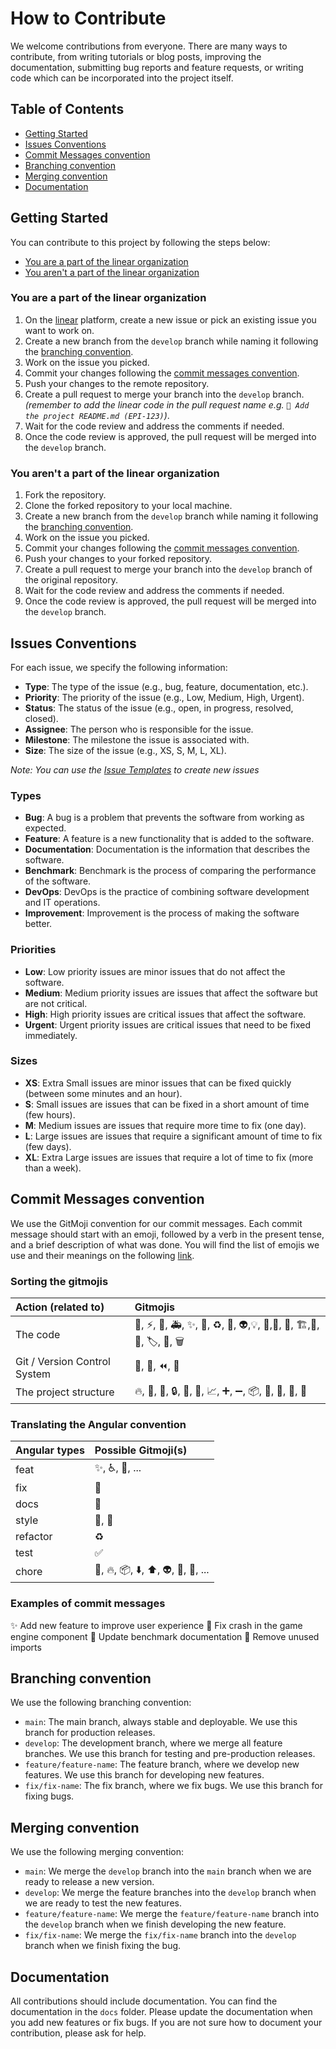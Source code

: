 # How to Contribute

We welcome contributions from everyone. There are many ways to contribute, from writing
tutorials or blog posts, improving the documentation, submitting bug reports and feature
requests, or writing code which can be incorporated into the project itself.

## Table of Contents

- [Getting Started](#getting-started)
- [Issues Conventions](#issues-conventions)
- [Commit Messages convention](#commit-messages-convention)
- [Branching convention](#branching-convention)
- [Merging convention](#merging-convention)
- [Documentation](#documentation)

## Getting Started

You can contribute to this project by following the steps below:

- [You are a part of the linear organization](#you-are-a-part-of-the-linear-organization)
- [You aren't a part of the linear organization](#you-arent-a-part-of-the-linear-organization)

### You are a part of the linear organization

1. On the [linear](https://linear.app/epitech-mirroring/team/EPI/all) platform, create a
   new issue or pick an existing issue you want to work on.
2. Create a new branch from the `develop` branch while naming it following
   the [branching convention](#branching-convention).
3. Work on the issue you picked.
4. Commit your changes following
   the [commit messages convention](#commit-messages-convention).
5. Push your changes to the remote repository.
6. Create a pull request to merge your branch into the `develop` branch.
   *(remember to add the linear code in the pull request name
   e.g. `📝 Add the project README.md (EPI-123)`)*.
7. Wait for the code review and address the comments if needed.
8. Once the code review is approved, the pull request will be merged into the `develop`
   branch.

### You aren't a part of the linear organization

1. Fork the repository.
2. Clone the forked repository to your local machine.
3. Create a new branch from the `develop` branch while naming it following
   the [branching convention](#branching-convention).
4. Work on the issue you picked.
5. Commit your changes following
   the [commit messages convention](#commit-messages-convention).
6. Push your changes to your forked repository.
7. Create a pull request to merge your branch into the `develop` branch of the original
   repository.
8. Wait for the code review and address the comments if needed.
9. Once the code review is approved, the pull request will be merged into the `develop`
   branch.

## Issues Conventions

For each issue, we specify the following information:

- **Type**: The type of the issue (e.g., bug, feature, documentation, etc.).
- **Priority**: The priority of the issue (e.g., Low, Medium, High, Urgent).
- **Status**: The status of the issue (e.g., open, in progress, resolved, closed).
- **Assignee**: The person who is responsible for the issue.
- **Milestone**: The milestone the issue is associated with.
- **Size**: The size of the issue (e.g., XS, S, M, L, XL).

*Note: You can use the [Issue Templates](.github/ISSUE_TEMPLATE) to create new issues*

### Types

- **Bug**: A bug is a problem that prevents the software from working as expected.
- **Feature**: A feature is a new functionality that is added to the software.
- **Documentation**: Documentation is the information that describes the software.
- **Benchmark**: Benchmark is the process of comparing the performance of the software.
- **DevOps**: DevOps is the practice of combining software development and IT operations.
- **Improvement**: Improvement is the process of making the software better.

### Priorities

- **Low**: Low priority issues are minor issues that do not affect the software.
- **Medium**: Medium priority issues are issues that affect the software but are not
  critical.
- **High**: High priority issues are critical issues that affect the software.
- **Urgent**: Urgent priority issues are critical issues that need to be fixed
  immediately.

### Sizes

- **XS**: Extra Small issues are minor issues that can be fixed quickly (between some
  minutes and an hour).
- **S**: Small issues are issues that can be fixed in a short amount of time (few hours).
- **M**: Medium issues are issues that require more time to fix (one day).
- **L**: Large issues are issues that require a significant amount of time to fix (few
  days).
- **XL**: Extra Large issues are issues that require a lot of time to fix (more than a
  week).

## Commit Messages convention

We use the GitMoji convention for our commit messages. Each commit message should start
with an emoji, followed by a verb in the present tense, and a brief description of what
was done. You will find the list of emojis we use and their meanings on the
following [link](https://gitmoji.dev/).

### Sorting the gitmojis

| Action (related to)          | Gitmojis                                                                 |
|:-----------------------------|:-------------------------------------------------------------------------|
| The code                     | 🎨, ⚡, 🐛, 🚑, ✨, 🚨, ♻️, 🔧, 👽,💡, 💬,👥, 🚸, 🏗️,🤡, 📸, 🏷️, 🥅, 🗑️ |
| Git / Version Control System | 🎉, 🔖, ⏪, 🔀                                                            |
| The project structure        | 🔥, 📝, 🚀, 🔒, 💚, 👷, 📈, ➕, ➖, 📦, 🚚, 📄, 🍱, 🙈                     |

### Translating the Angular convention

| Angular types 	 | Possible Gitmoji(s)                 |
|:----------------|:------------------------------------|
| feat            | ✨, ♿, 🚸, ...                       |
| fix             | 🐛                                  |
| docs            | 📝                                  |
| style           | 🚨, 🎨                              |
| refactor        | ♻️                                  |
| test            | ✅                                   |
| chore           | 🚚, 🔥, 📦, ⬇️, ⬆️, 👽, 📌, 🔖, ... |

### Examples of commit messages

✨ Add new feature to improve user experience
🐛 Fix crash in the game engine component
📝 Update benchmark documentation
🚨 Remove unused imports

## Branching convention

We use the following branching convention:

- `main`: The main branch, always stable and deployable. We use this branch for production
  releases.
- `develop`: The development branch, where we merge all feature branches. We use this
  branch for testing and pre-production releases.
- `feature/feature-name`: The feature branch, where we develop new features. We use this
  branch for developing new features.
- `fix/fix-name`: The fix branch, where we fix bugs. We use this branch for fixing bugs.

## Merging convention

We use the following merging convention:

- `main`: We merge the `develop` branch into the `main` branch when we are ready to
  release a new version.
- `develop`: We merge the feature branches into the `develop` branch when we are ready to
  test the new features.
- `feature/feature-name`: We merge the `feature/feature-name` branch into the `develop`
  branch when we finish developing the new feature.
- `fix/fix-name`: We merge the `fix/fix-name` branch into the `develop` branch when we
  finish fixing the bug.

## Documentation

All contributions should include documentation. You can find the documentation in the
`docs` folder. Please update the documentation when you add new features or fix bugs. If
you are not sure how to document your contribution, please ask for help.
